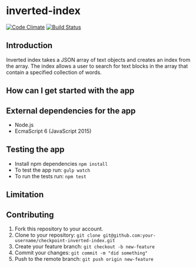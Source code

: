 # inverted-index
[![Code Climate](https://codeclimate.com/github/andela-oaromokeye/checkpoint-inverted-index/badges/gpa.svg)](https://codeclimate.com/github/andela-oaromokeye/checkpoint-inverted-index)
[![Build Status](https://travis-ci.org/andela-oaromokeye/checkpoint-inverted-index.svg?branch=master)](https://travis-ci.org/andela-oaromokeye/checkpoint-inverted-index)

## Introduction
Inverted index takes a JSON array of text objects and creates an index from the array. The index allows a user to search for text blocks in the array that contain a specified collection of words.

## How can I get started with the app


## External dependencies for the app
 - Node.js
 - EcmaScript 6 (JavaScript 2015)

## Testing the app
 - Install npm dependencies `npm install`
 - To test the app run: `gulp watch`
 - To run the tests run: `npm test`

## Limitation

## Contributing
 1. Fork this repository to your account.
 2. Clone to your repository: `git clone git@github.com:your-username/checkpoint-inverted-index.git`
 3. Create your feature branch: `git checkout -b new-feature`
 4. Commit your changes: `git commit -m "did something"`
 5. Push to the remote branch: `git push origin new-feature`
